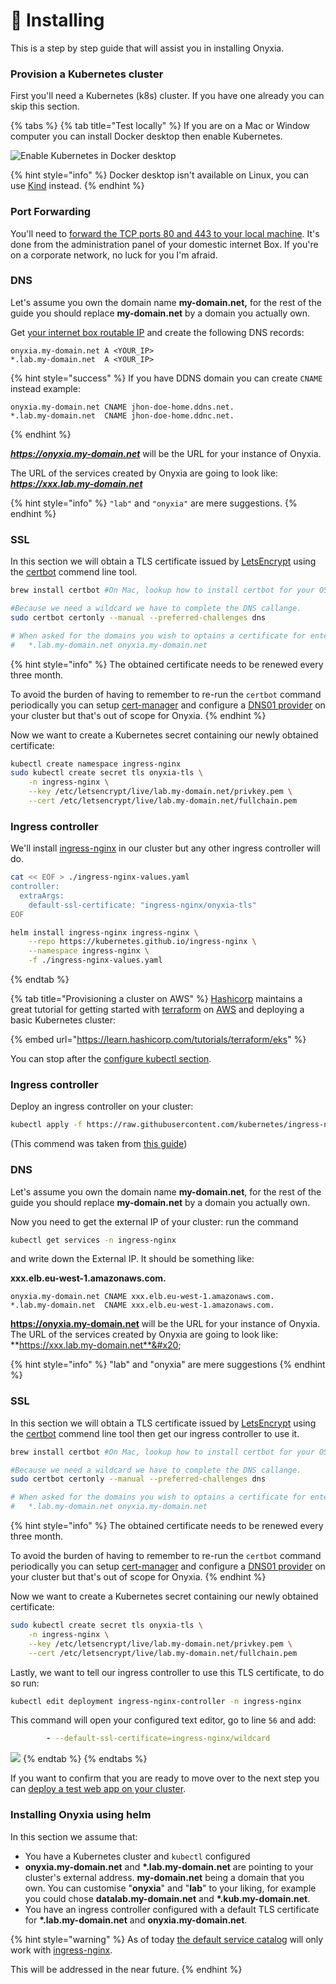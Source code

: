 # 🏁 Installing

This is a step by step guide that will assist you in installing Onyxia. &#x20;

### Provision a Kubernetes cluster

First you'll need a Kubernetes (k8s) cluster.  If you have one already you can skip this section.

{% tabs %}
{% tab title="Test locally" %}
If you are on a Mac or Window computer you can install Docker desktop then enable Kubernetes.

![Enable Kubernetes in Docker desktop](<.gitbook/assets/image (5).png>)

{% hint style="info" %}
Docker desktop isn't available on Linux, you can use [Kind](https://kind.sigs.k8s.io/) instead.
{% endhint %}

### Port Forwarding

You'll need to [forward the TCP ports 80 and 443 to your local machine](https://user-images.githubusercontent.com/6702424/174459930-23fb577c-11a2-49ef-a082-873f4139aca1.png).  It's done from the administration panel of your domestic internet Box. If you're on a corporate network, no luck for you I'm afraid.

### DNS

Let's assume you own the domain name **my-domain.net,** for the rest of the guide you should replace **my-domain.net** by a domain you actually own.

Get [your internet box routable IP](http://monip.org/) and create the following DNS records: &#x20;

```dns-zone-file
onyxia.my-domain.net A <YOUR_IP>
*.lab.my-domain.net  A <YOUR_IP>
```

{% hint style="success" %}
If you have DDNS domain you can create `CNAME` instead example: &#x20;

```
onyxia.my-domain.net CNAME jhon-doe-home.ddns.net.
*.lab.my-domain.net  CNAME jhon-doe-home.ddnc.net.
```
{% endhint %}

_**https://onyxia.my-domain.net**_ will be the URL for your instance of Onyxia.

The URL of the services created by Onyxia are going to look like: _**https://xxx.lab.my-domain.net**_

{% hint style="info" %}
`"lab"` and `"onyxia"` are mere suggestions.
{% endhint %}

### SSL

In this section we will obtain a TLS certificate issued by [LetsEncrypt](https://letsencrypt.org/) using the [certbot](https://certbot.eff.org/) commend line tool. &#x20;

```bash
brew install certbot #On Mac, lookup how to install certbot for your OS

#Because we need a wildcard we have to complete the DNS callange.  
sudo certbot certonly --manual --preferred-challenges dns

# When asked for the domains you wish to optains a certificate for enter:
#   *.lab.my-domain.net onyxia.my-domain.net 
```

{% hint style="info" %}
The obtained certificate needs to be renewed every three month. &#x20;

To avoid the burden of having to remember to re-run the `certbot` command periodically you can setup [cert-manager](https://cert-manager.io/) and configure a [DNS01 provider](https://cert-manager.io/docs/configuration/acme/dns01/#delegated-domains-for-dns01) on your cluster but that's out of scope for Onyxia. &#x20;
{% endhint %}

Now we want to create a Kubernetes secret containing our newly obtained certificate: &#x20;

```bash
kubectl create namespace ingress-nginx
sudo kubectl create secret tls onyxia-tls \
    -n ingress-nginx \
    --key /etc/letsencrypt/live/lab.my-domain.net/privkey.pem \
    --cert /etc/letsencrypt/live/lab.my-domain.net/fullchain.pem
```

### Ingress controller

We'll install [ingress-nginx](https://kubernetes.github.io/ingress-nginx/) in our cluster but any other ingress controller will do.

```bash
cat << EOF > ./ingress-nginx-values.yaml
controller:
  extraArgs:
    default-ssl-certificate: "ingress-nginx/onyxia-tls"
EOF

helm install ingress-nginx ingress-nginx \
    --repo https://kubernetes.github.io/ingress-nginx \
    --namespace ingress-nginx \
    -f ./ingress-nginx-values.yaml
```
{% endtab %}

{% tab title="Provisioning a cluster on AWS" %}
[Hashicorp](https://www.hashicorp.com/) maintains a great tutorial for getting started with [terraform](https://www.terraform.io/) on [AWS](https://aws.amazon.com/free/?trk=7214f2bf-dcfb-4d46-8a27-608345ad6b51\&sc\_channel=ps\&sc\_campaign=acquisition\&sc\_medium=ACQ-P|PS-GO|Brand|Desktop|SU|Core-Main|Core|FR|EN|Text\&s\_kwcid=AL!4422!3!454820903991!e!!g!!amazon%20web%20services\&ef\_id=CjwKCAjw77WVBhBuEiwAJ-YoJLQXmQRATR7nW2rfWnU3Rk704sb4-ggXveYG47rwLNq\_wBgX8SkNNRoCLy0QAvD\_BwE:G:s\&s\_kwcid=AL!4422!3!454820903991!e!!g!!amazon%20web%20services\&all-free-tier.sort-by=item.additionalFields.SortRank\&all-free-tier.sort-order=asc\&awsf.Free%20Tier%20Types=\*all\&awsf.Free%20Tier%20Categories=\*all) and deploying a basic Kubernetes cluster:

{% embed url="https://learn.hashicorp.com/tutorials/terraform/eks" %}

You can stop after the [configure kubectl section](https://learn.hashicorp.com/tutorials/terraform/eks#configure-kubectl). &#x20;

### Ingress controller &#x20;

Deploy an ingress controller on your cluster:

```bash
kubectl apply -f https://raw.githubusercontent.com/kubernetes/ingress-nginx/controller-v1.2.0/deploy/static/provider/aws/deploy.yaml
```

(This commend was taken from [this guide](https://kubernetes.github.io/ingress-nginx/deploy/#aws))

### DNS

Let's assume you own the domain name **my-domain.net**, for the rest of the guide you should replace **my-domain.net** by a domain you actually own. &#x20;

Now you need to get the external IP of your cluster: run the command&#x20;

```bash
kubectl get services -n ingress-nginx
```

and write down the External IP. It should be something like:&#x20;

**xxx.elb.eu-west-1.amazonaws.com.** &#x20;

```dns-zone-file
onyxia.my-domain.net CNAME xxx.elb.eu-west-1.amazonaws.com. 
*.lab.my-domain.net  CNAME xxx.elb.eu-west-1.amazonaws.com. 
```

**https://onyxia.my-domain.net** will be the URL for your instance of Onyxia. The URL of the services created by Onyxia are going to look like: **https://xxx.lab.my-domain.net**&#x20;

{% hint style="info" %}
"lab" and "onyxia" are mere suggestions &#x20;
{% endhint %}

### SSL

In this section we will obtain a TLS certificate issued by [LetsEncrypt](https://letsencrypt.org/) using the [certbot](https://certbot.eff.org/) commend line tool then get our ingress controller to use it. &#x20;

```bash
brew install certbot #On Mac, lookup how to install certbot for your OS

#Because we need a wildcard we have to complete the DNS callange.  
sudo certbot certonly --manual --preferred-challenges dns

# When asked for the domains you wish to optains a certificate for enter:
#   *.lab.my-domain.net onyxia.my-domain.net
```

{% hint style="info" %}
The obtained certificate needs to be renewed every three month. &#x20;

To avoid the burden of having to remember to re-run the `certbot` command periodically you can setup [cert-manager](https://cert-manager.io/) and configure a [DNS01 provider](https://cert-manager.io/docs/configuration/acme/dns01/#delegated-domains-for-dns01) on your cluster but that's out of scope for Onyxia.
{% endhint %}

Now we want to create a Kubernetes secret containing our newly obtained certificate: &#x20;

```bash
sudo kubectl create secret tls onyxia-tls \
    -n ingress-nginx \
    --key /etc/letsencrypt/live/lab.my-domain.net/privkey.pem \
    --cert /etc/letsencrypt/live/lab.my-domain.net/fullchain.pem
```

Lastly, we want to tell our ingress controller to use this TLS certificate, to do so run: &#x20;

```bash
kubectl edit deployment ingress-nginx-controller -n ingress-nginx
```

This command will open your configured text editor, go to line `56` and add: &#x20;

```yaml
        - --default-ssl-certificate=ingress-nginx/wildcard
```

![](<.gitbook/assets/image (1).png>)
{% endtab %}
{% endtabs %}

If you want to confirm that you are ready to move over to the next step you can [deploy a test web app on your cluster](misc.md#test-your-kubernetes-cluster).

### Installing Onyxia using helm

In this section we assume that:&#x20;

* You have a Kubernetes cluster and `kubectl` configured
* **onyxia.my-domain.net** and **\*.lab.my-domain.net** are pointing to your cluster's external address. **my-domain.net** being a domain that you own. You can customise "**onyxia**" and "**lab**" to your liking, for example you could chose **datalab.my-domain.net** and **\*.kub.my-domain.net**.
* You have an ingress controller configured with a default TLS certificate for **\*.lab.my-domain.net** and **onyxia.my-domain.net**.

{% hint style="warning" %}
As of today [the default service catalog](https://github.com/InseeFrLab/helm-charts-datascience) will only work with [ingress-nginx](https://kubernetes.github.io/ingress-nginx/). &#x20;

This will be addressed in the near future. &#x20;
{% endhint %}









